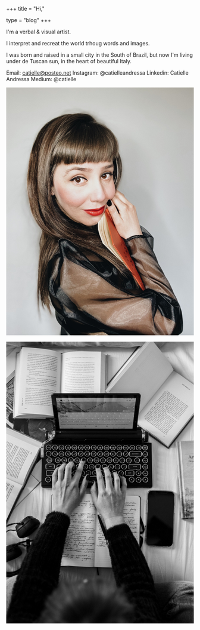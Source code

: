 +++
title = "Hi,"

type = "blog"
+++


I'm a verbal & visual artist.

I interpret and recreat the world trhoug words and images.

I was born and raised in a small city in the South of Brazil, but now I'm living under de Tuscan sun, in the heart of beautiful Italy.

Email: catielle@posteo.net
Instagram: @catielleandressa
Linkedin: Catielle Andressa
Medium: @catielle


![](/img/cati.jpg)


![](/img/writing.jpg)
